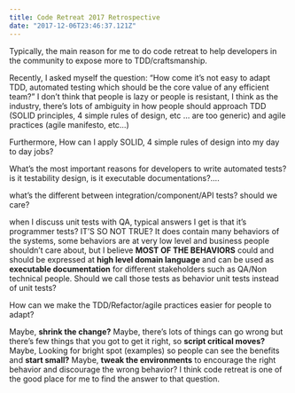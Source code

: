 ```yaml
---
title: Code Retreat 2017 Retrospective
date: "2017-12-06T23:46:37.121Z"
---
```


Typically, the main reason for me to do code retreat to help developers in the community to expose more to TDD/craftsmanship.

Recently, I asked myself the question: “How come it’s not easy to adapt TDD, automated testing which should be the core value of any efficient team?” I don’t think that people is lazy or people is resistant, I think as the industry, there’s lots of ambiguity in how people should approach TDD (SOLID principles, 4 simple rules of design, etc … are too generic) and agile practices (agile manifesto, etc…)

Furthermore, How can I apply SOLID, 4 simple rules of design into my day to day jobs?

What’s the most important reasons for developers to write automated tests? is it testability design, is it executable documentations?….

what’s the different between integration/component/API tests? should we care?

when I discuss unit tests with QA, typical answers I get is that it’s programmer tests? IT’S SO NOT TRUE? It does contain many behaviors of the systems, some behaviors are at very low level and business people shouldn’t care about, but I believe **MOST OF THE BEHAVIORS** could and should be expressed at **high level domain language** and can be used as **executable documentation** for different stakeholders such as QA/Non technical people. Should we call those tests as behavior unit tests instead of unit tests?

How can we make the TDD/Refactor/agile practices easier for people to adapt?

Maybe, **shrink the change?**
Maybe, there’s lots of things can go wrong but there’s few things that you got to get it right, so **script critical moves?**
Maybe, Looking for bright spot (examples) so people can see the benefits and **start small?**
Maybe, **tweak the environments** to encourage the right behavior and discourage the wrong behavior?
I think code retreat is one of the good place for me to find the answer to that question.
